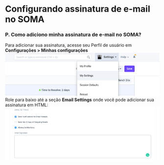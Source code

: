 # Configurando assinatura de e-mail no SOMA


### **P. Como adiciono minha assinatura de e-mail no SOMA?**

  
Para adicionar sua assinatura, acesse seu Perfil de usuário em **Configurações > Minhas configurações**   
![](/files/PIoVfY1.png)  
Role para baixo até a seção **Email Settings** onde você pode adicionar sua assinatura em HTML:  
![]( /files/4swM1Yz.png)  


